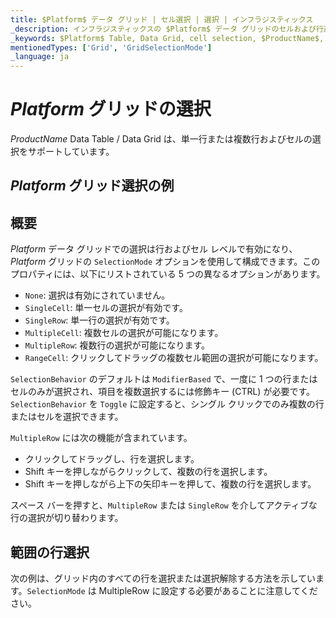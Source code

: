 ```yaml
---
title: $Platform$ データ グリッド | セル選択 | 選択 | インフラジスティックス
_description: インフラジスティックスの $Platform$ データ グリッドのセルおよび行選択を使用して、テーブルの領域を強調表示します。$ProductName$ テーブルの単一行選択または複数行選択を設定する方法について説明します。
_keywords: $Platform$ Table, Data Grid, cell selection, $ProductName$, Infragistics, $Platform$ テーブル, データ グリッド, セル選択, インフラジスティックス
mentionedTypes: ['Grid', 'GridSelectionMode']
_language: ja
---
```


# $Platform$ グリッドの選択

$ProductName$ Data Table / Data Grid は、単一行または複数行およびセルの選択をサポートしています。

## $Platform$ グリッド選択の例


<code-view style="height: 600px"
           data-demos-base-url="{environment:demosBaseUrl}"
           iframe-src="{environment:demosBaseUrl}/grids/data-grid-cell-selection"
           alt="$Platform$ グリッド選択の例"
           github-src="grids/data-grid/cell-selection">
</code-view>

<div class="divider--half"></div>

## 概要

$Platform$ データ グリッドでの選択は行およびセル レベルで有効になり、$Platform$ グリッドの `SelectionMode` オプションを使用して構成できます。このプロパティには、以下にリストされている 5 つの異なるオプションがあります。

- `None`: 選択は有効にされていません。
- `SingleCell`: 単一セルの選択が有効です。
- `SingleRow`: 単一行の選択が有効です。
- `MultipleCell`: 複数セルの選択が可能になります。
- `MultipleRow`: 複数行の選択が可能になります。
- `RangeCell`: クリックしてドラッグの複数セル範囲の選択が可能になります。

`SelectionBehavior` のデフォルトは `ModifierBased` で、一度に 1 つの行またはセルのみが選択され、項目を複数選択するには修飾キー (CTRL) が必要です。`SelectionBehavior` を `Toggle` に設定すると、シングル クリックでのみ複数の行またはセルを選択できます。 

`MultipleRow` には次の機能が含まれています。
- クリックしてドラッグし、行を選択します。
- Shift キーを押しながらクリックして、複数の行を選択します。
- Shift キーを押しながら上下の矢印キーを押して、複数の行を選択します。

スペース バーを押すと、`MultipleRow` または `SingleRow` を介してアクティブな行の選択が切り替わります。

## 範囲の行選択

次の例は、グリッド内のすべての行を選択または選択解除する方法を示しています。`SelectionMode` は MultipleRow に設定する必要があることに注意してください。

<code-view style="height: 600px" 
           data-demos-base-url="{environment:demosBaseUrl}" 
           iframe-src="{environment:demosBaseUrl}/grids/data-grid-row-selection" 
           alt="$PlatformShort$ グリッド選択の例" 
           github-src="grids/data-grid/row-selection">
</code-view>

<div class="divider--half"></div>
